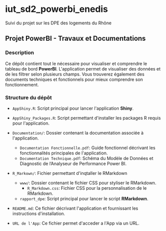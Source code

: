 # iut_sd2_powerbi_enedis
Suivi du projet sur les DPE des logements du Rhône

## Projet PowerBI - Travaux et Documentations

### Description
Ce dépôt contient tout le nécessaire pour visualiser et comprendre le tableau de bord **PowerBI**. L'application permet de visualiser des données et de les filtrer selon plusieurs champs. Vous trouverez également des documents techniques et fonctionnels pour mieux comprendre son fonctionnement.


### Structure du dépôt

  - `AppShiny.R`: Script principal pour lancer l'application **Shiny**.
  - `AppShiny_Packages.R`: Script permettant d'installer les packages R requis pour l'application.

- `Documentation/`: Dossier contenant la documentation associée à l'application.
  - `Documentation Fonctionnelle.pdf`: Guide fonctionnel décrivant les fonctionnalités principales de l'application.
  - `Documentation Technique.pdf`: Schéma du Modèle de Données et Diagnostic de l’Analyseur de Performance Power BI.

- `R_Markown/`: Fichier permettant d'inqtaller le RMarkdown
  - `www/`: Dossier contenant le fichier CSS pour styliser le RMarkdown.
    - `R_Markdown.css`: Fichier CSS pour la personnalisation de le RMarkdown.
  - `rapport_dpe`: Script principal pour lancer le script **RMarkdown**.
    
- `README.md`: Ce fichier décrivant l'application et fournissant les instructions d'installation.  
  
- `URL de l'App`: Ce fichier permet d'acceder a l'App via un URL.
